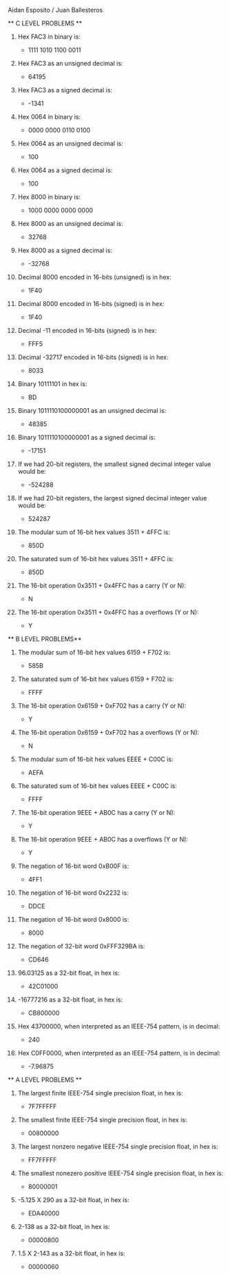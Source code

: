 Aidan Esposito / Juan Ballesteros

** C LEVEL PROBLEMS **

1. Hex FAC3 in binary is:

   - 1111 1010 1100 0011

2. Hex FAC3 as an unsigned decimal is:

   - 64195

3. Hex FAC3 as a signed decimal is:

    - -1341

4. Hex 0064 in binary is:

    - 0000 0000 0110 0100

5. Hex 0064 as an unsigned decimal is:

    - 100


6. Hex 0064 as a signed decimal is:

   - 100

7. Hex 8000 in binary is:

   - 1000 0000 0000 0000


8. Hex 8000 as an unsigned decimal is:

   - 32768

9. Hex 8000 as a signed decimal is:

    - -32768

10. Decimal 8000 encoded in 16-bits (unsigned) is in hex:

    - 1F40


11. Decimal 8000 encoded in 16-bits (signed) is in hex:

    - 1F40
   
12. Decimal -11 encoded in 16-bits (signed) is in hex:

    - FFF5

13. Decimal -32717 encoded in 16-bits (signed) is in hex:

    - 8033

14. Binary 10111101 in hex is:

    - BD
    
15. Binary 1011110100000001 as an unsigned decimal is:

    - 48385


16. Binary 1011110100000001 as a signed decimal is:

    - -17151
    
17. If we had 20-bit registers, the smallest signed decimal integer value would be:

    - -524288

18. If we had 20-bit registers, the largest signed decimal integer value would be:

    - 524287

19. The modular sum of 16-bit hex values 3511 + 4FFC is:

    - 850D

20. The saturated sum of 16-bit hex values 3511 + 4FFC is:

    - 850D
    
21. The 16-bit operation 0x3511 + 0x4FFC has a carry (Y or N):

    - N

22. The 16-bit operation 0x3511 + 0x4FFC has a overflows (Y or N):

    - Y

** B LEVEL PROBLEMS**

1. The modular sum of 16-bit hex values 6159 + F702 is:

   - 585B

2. The saturated sum of 16-bit hex values 6159 + F702 is:

   - FFFF
   
3. The 16-bit operation 0x6159 + 0xF702 has a carry (Y or N):

   - Y
   
4. The 16-bit operation 0x6159 + 0xF702 has a overflows (Y or N):

   - N
   
5. The modular sum of 16-bit hex values EEEE + C00C is:

   - AEFA
   
6. The saturated sum of 16-bit hex values EEEE + C00C is:

   - FFFF
   
7. The 16-bit operation 9EEE + AB0C has a carry (Y or N):

   - Y
   
8. The 16-bit operation 9EEE + AB0C has a overflows (Y or N):

   - Y
   
9. The negation of 16-bit word 0xB00F is:

    - 4FF1
   
10. The negation of 16-bit word 0x2232 is:

    - DDCE
    
11. The negation of 16-bit word 0x8000 is:

    - 8000
    
12. The negation of 32-bit word 0xFFF329BA is:

    - CD646
    
13. 96.03125 as a 32-bit float, in hex is:

    - 42C01000
    
14. -16777216 as a 32-bit float, in hex is:

    - CB800000
    
15. Hex 43700000, when interpreted as an IEEE-754 pattern, is in decimal:

    - 240

16. Hex C0FF0000, when interpreted as an IEEE-754 pattern, is in decimal:

    - -7.96875

** A LEVEL PROBLEMS **

1. The largest finite IEEE-754 single precision float, in hex is:

   - 7F7FFFFF
   
2. The smallest finite IEEE-754 single precision float, in hex is:

   - 00800000
   
3. The largest nonzero negative IEEE-754 single precision float, in hex is:

   - FF7FFFFF

4. The smallest nonezero positive IEEE-754 single precision float, in hex is:

   - 80000001
   
5. -5.125 X 290 as a 32-bit float, in hex is:

   - EDA40000
   
6. 2-138 as a 32-bit float, in hex is:

   - 00000800
   
7. 1.5 X 2-143 as a 32-bit float, in hex is:

   - 00000060

